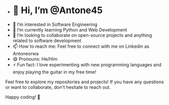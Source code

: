 - # 👋 Hi, I’m @Antone45
- 👀 I’m interested in Software Engineering
- 🌱 I’m currently learning Python and Web Development
- 💞️ I’m looking to collaborate on open-source projects and anything related to software development
- 📫 How to reach me: Feel free to connect with me on Linkedin as Antoneorwa
- 😄 Pronouns: He/Him
- ⚡ Fun fact: I love experimenting with new programming languages and enjoy playing the guitar in my free time!

Feel free to explore my repositories and projects! If you have any questions or want to collaborate, don't hesitate to reach out.

Happy coding! 🚀

<!---
Antone45/Antone45 is a ✨ special ✨ repository because its `README.md` (this file) appears on your GitHub profile.
You can click the Preview link to take a look at your changes.
--->
